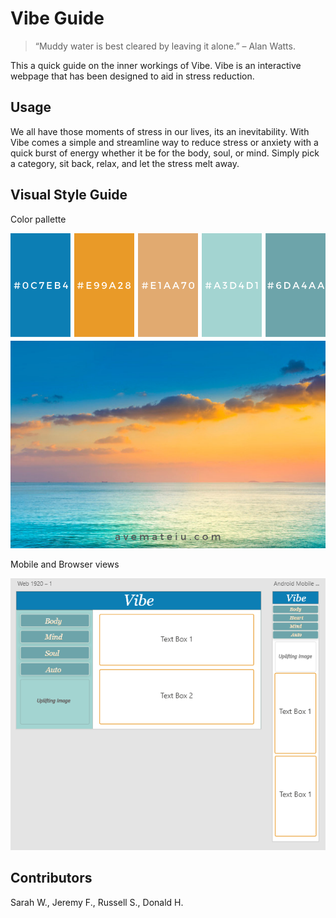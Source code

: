 # Vibe Guide

> “Muddy water is best cleared by leaving it alone.” – Alan Watts.

This a quick guide on the inner workings of Vibe. Vibe is an interactive webpage that has been designed to aid in stress reduction.

## Usage

We all have those moments of stress in our lives, its an inevitability. With Vibe comes a simple and streamline way to reduce stress or anxiety with a quick burst of energy whether it be for the body, soul, or mind. Simply pick a category, sit back, relax, and let the stress melt away.

##

## Visual Style Guide

Color pallette

![colpal](images/color-palette-292.png)

Mobile and Browser views

![browserviews](images/image.png)

## Contributors

Sarah W., Jeremy F., Russell S., Donald H.
